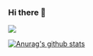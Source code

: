 ### Hi there 👋

[![](https://komarev.com/ghpvc/?username=smuyyh&color=blueviolet)](https://github.com/smuyyh)

[![Anurag's github stats](https://github-readme-stats.vercel.app/api?username=smuyyh&theme=tokyonight)](https://github.com/smuyyh)
